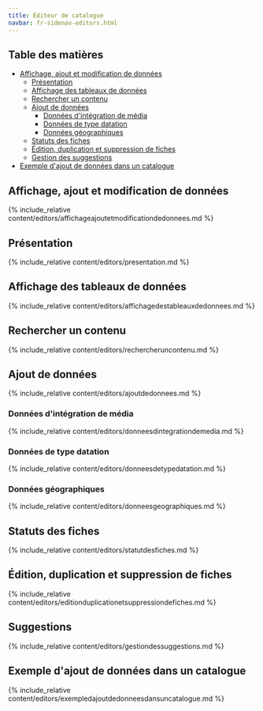 ```yaml
---
title: Éditeur de catalogue
navbar: fr-sidenav-editors.html
---
```


## Table des matières

- [Affichage, ajout et modification de données](#affichageajoutmod)
  - [Présentation](#presentation)
  - [Affichage des tableaux de données](#affichagetableaux)
  - [Rechercher un contenu](#rechercher-un-contenu)
  - [Ajout de données](#ajoutdonnees)
    - [Données d'intégration de média](#donneesintegration)
    - [Données de type datation](#donneesdatation)
    - [Données géographiques](#donneesgeo)
  - [Statuts des fiches](#statuts-des-fiches)
  - [Édition, duplication et suppression de fiches](#editionduplsup)
  - [Gestion des suggestions](#suggestions)
- [Exemple d'ajout de données dans un catalogue](#exemplecat)

<a id="affichageajoutmod"></a>

## Affichage, ajout et modification de données

{% include_relative content/editors/affichageajoutetmodificationdedonnees.md %}

<a id="presentation"></a>

## Présentation

{% include_relative content/editors/presentation.md %}

<a id="affichagetableaux"></a>

## Affichage des tableaux de données

{% include_relative content/editors/affichagedestableauxdedonnees.md %}

## Rechercher un contenu

{% include_relative content/editors/rechercheruncontenu.md %}

<a id="ajoutdonnees"></a>

## Ajout de données

{% include_relative content/editors/ajoutdedonnees.md %}

<a id="donneesintegration"></a>

### Données d'intégration de média

{% include_relative content/editors/donneesdintegrationdemedia.md %}

<a id="donneesdatation"></a>

### Données de type datation

{% include_relative content/editors/donneesdetypedatation.md %}

<a id="donneesgeo"></a>

### Données géographiques

{% include_relative content/editors/donneesgeographiques.md %}

## Statuts des fiches

{% include_relative content/editors/statutdesfiches.md %}

<a id="editionduplsup"></a>

## Édition, duplication et suppression de fiches

{% include_relative content/editors/editionduplicationetsuppressiondefiches.md %}

<a id="suggestions"></a>

## Suggestions

{% include_relative content/editors/gestiondessuggestions.md %}

<a id="exemplecat"></a>

## Exemple d'ajout de données dans un catalogue

{% include_relative content/editors/exempledajoutdedonneesdansuncatalogue.md %}
